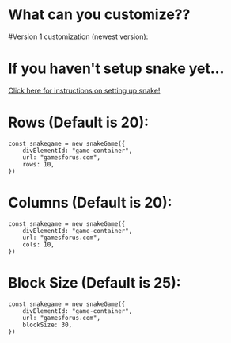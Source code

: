 # What can you customize??
#Version 1 customization (newest version):
# If you haven't setup snake yet...
[Click here for instructions on setting up snake!](../readme.md)

# Rows (Default is 20):
```
const snakegame = new snakeGame({
    divElementId: "game-container",
    url: "gamesforus.com",
    rows: 10,
})
```
# Columns (Default is 20):
```
const snakegame = new snakeGame({
    divElementId: "game-container",
    url: "gamesforus.com",
    cols: 10,
})
```
# Block Size (Default is 25):
```
const snakegame = new snakeGame({
    divElementId: "game-container",
    url: "gamesforus.com",
    blockSize: 30,
})
```
